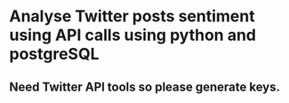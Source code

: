 # Analyse Twitter posts sentiment using API calls using python and postgreSQL

## Need Twitter API tools so please generate keys.
